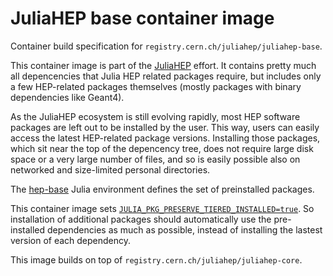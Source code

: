 # JuliaHEP base container image

Container build specification for `registry.cern.ch/juliahep/juliahep-base`.

This container image is part of the [JuliaHEP](https://www.juliahep.org/)
effort. It contains pretty much all depencencies that Julia HEP
related packages require, but includes only a few HEP-related packages
themselves (mostly packages with binary dependencies like Geant4).

As the JuliaHEP ecosystem is still evolving rapidly, most HEP software
packages are left out to be installed by the user. This way, users can easily
access the latest HEP-related package versions. Installing those packages,
which sit near the top of the depencency tree, does not require large disk
space or a very large number of files, and so is easily possible also on
networked and size-limited personal directories.

The [hep-base](environments/hep-base/Project.toml) Julia environment defines
the set of preinstalled packages.

This container image sets
[`JULIA_PKG_PRESERVE_TIERED_INSTALLED=true`](https://pkgdocs.julialang.org/v1/api/#Pkg.add).
So installation of additional packages should automatically use the
pre-installed dependencies as much as possible, instead of installing
the lastest version of each dependency.

This image builds on top of `registry.cern.ch/juliahep/juliahep-core`.
